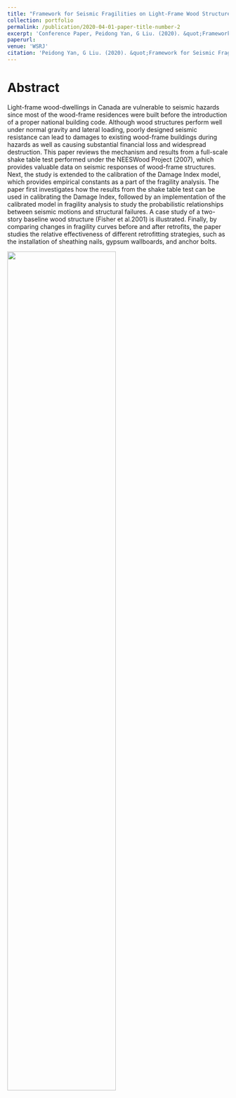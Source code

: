 ```yaml
---
title: "Framework for Seismic Fragilities on Light-Frame Wood Structures and Retrofitting Strategies"
collection: portfolio
permalink: /publication/2020-04-01-paper-title-number-2
excerpt: 'Conference Paper, Peidong Yan, G Liu. (2020). &quot;Framework for Seismic Fragilities on Light-Frame Wood Structures and Retrofitting Strategies.&quot'
paperurl:
venue: 'WSRJ'
citation: 'Peidong Yan, G Liu. (2020). &quot;Framework for Seismic Fragilities on Light-Frame Wood Structures and Retrofitting Strategies.&quot; <i>WSRJ Volume 6 Issue 4, 2020, ISSN: 2472-3703</i>. 1(1).'
---
```


Abstract
===
Light-frame wood-dwellings in Canada are vulnerable to seismic hazards since most of the wood-frame residences were built before the introduction of a proper national building code. Although wood structures perform well under normal gravity and lateral loading, poorly designed seismic resistance can lead to damages to existing wood-frame buildings during hazards as well as causing substantial financial loss and widespread destruction. This paper reviews the mechanism and results from a full-scale shake table test performed under the NEESWood Project (2007), which provides valuable data on seismic responses of wood-frame structures. Next, the study is extended to the calibration of the Damage Index model, which provides empirical constants as a part of the fragility analysis. The paper first investigates how the results from the shake table test can be used in calibrating the Damage Index, followed by an implementation of the calibrated model in fragility analysis to study the probabilistic relationships between seismic motions and structural failures. A case study of a two-story baseline wood structure (Fisher et al.2001) is illustrated. Finally, by comparing changes in fragility curves before and after retrofits, the paper studies the relative effectiveness of different retrofitting strategies, such as the installation of sheathing nails, gypsum wallboards, and anchor bolts.




<img src='https://lorenyan98.github.io/LY.github.io/images/woodframe.png' width='70%' height = '70%'>
